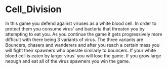 # Cell_Division
In this game you defend against viruses as a white blood cell. In order to protect them you consume virus' and bacteria that threaten you by attempting to eat you. As you continue the game it gets progressively more difficult with there being 3 variants of virus. The three variants are Bouncers, chasers and wanderers and after you reach a certain mass you will fight their spawners who operate similarly to bouncers. If your white blood cell is eaten by larger virus' you will lose the game. If you grow large neough and eat all of the virus spawners you win the game.